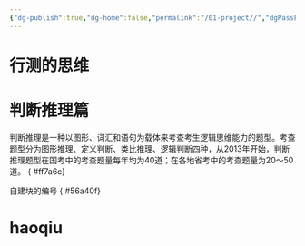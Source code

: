 ```yaml
---
{"dg-publish":true,"dg-home":false,"permalink":"/01-project//","dgPassFrontmatter":true}
---
```



# 行测的思维

# 判断推理篇

判断推理是一种以图形、词汇和语句为载体来考查考生逻辑思维能力的题型。考查题型分为图形推理、定义判断、类比推理、逻辑判断四种，从2013年开始，判断推理题型在国考中的考查题量每年均为40道；在各地省考中的考查题量为20〜50道。
{ #ff7a6c}


自建块的编号
{ #56a40f}


# haoqiu 
